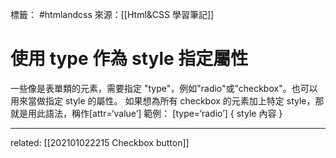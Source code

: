 標籤： #htmlandcss 
來源：[[Html&CSS 學習筆記]]

# 使用 type 作為 style 指定屬性
一些像是表單類的元素，需要指定 "type"，例如"radio"或”checkbox"。也可以用來當做指定 style 的屬性。
如果想為所有 checkbox 的元素加上特定 style，那就是用此語法，稱作[attr=‘value’]
範例：
[type=‘radio’] { 
style 內容
}

---

related:
[[202101022215 Checkbox button]]